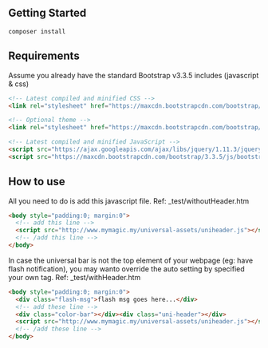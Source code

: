 ## Getting Started

```
composer install
```

## Requirements
Assume you already have the standard Bootstrap v3.3.5 includes (javascript & css)

```html
<!-- Latest compiled and minified CSS -->
<link rel="stylesheet" href="https://maxcdn.bootstrapcdn.com/bootstrap/3.3.5/css/bootstrap.min.css">

<!-- Optional theme -->
<link rel="stylesheet" href="https://maxcdn.bootstrapcdn.com/bootstrap/3.3.5/css/bootstrap-theme.min.css">

<!-- Latest compiled and minified JavaScript -->
<script src="https://ajax.googleapis.com/ajax/libs/jquery/1.11.3/jquery.min.js"></script>
<script src="https://maxcdn.bootstrapcdn.com/bootstrap/3.3.5/js/bootstrap.min.js"></script>
```

## How to use
All you need to do is add this javascript file.
Ref: _test/withoutHeader.htm
```html
<body style="padding:0; margin:0">
  <!-- add this line -->
  <script src="http://www.mymagic.my/universal-assets/uniheader.js"></script>
  <!-- /add this line -->
</body>
```

In case the universal bar is not the top element of your webpage (eg: have flash notification), you may wanto override the auto setting by specified your own tag.
Ref: _test/withHeader.htm

```html
<body style="padding:0; margin:0">
  <div class="flash-msg">flash msg goes here...</div>
  <!-- add these line -->
  <div class="color-bar"></div><div class="uni-header"></div>
  <script src="http://www.mymagic.my/universal-assets/uniheader.js"></script>
  <!-- /add these line -->
</body>
```

